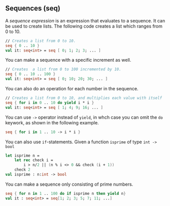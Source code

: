 ## Sequences (seq)

A _sequence expression_ is an expression that evaluates to a sequence. It can be used to create lists. The following code creates a list which ranges from 0 to 10.

```fsharp
// Creates a list from 0 to 10.
seq { 0 .. 10 }
val it: seq<int> = seq [ 0; 1; 2; 3; ... ]
```

You can make a sequence with a specific increment as well.

```fsharp
// Creates  a list from 0 to 100 incremented by 10.
seq { 0 .. 10 .. 100 }
val it: seq<int> = seq [ 0; 10; 20; 30; ... ]
```

You can also do an operation for each number in the sequence.

```fsharp
// Creates a list from 0 to 10, and multiplies each value with itself
seq { for i in 0 .. 10 do yield i * i }
val it: seq<int> = seq [ 1; 4; 9; 16; ... ]
```

You can use `->` operator instead of `yield`, in whch case you can omit the `do` keywork, as shown in the following example.

```fsharp
seq { for i in 1 .. 10 -> i * i }
```

You can also use `if`-statements. Given a function `isprime` of type `int -> bool`

```fsharp
let isprime n =
    let rec check i =
        i > n/2 || (n % i <> 0 && check (i + 1))
    check 2
val isprime : n:int -> bool
```

You can make a sequence only consisting of prime numbers.

```fsharp
seq { for n in 1 .. 100 do if isprime n then yield n}
val it : seq<int> = seq[1; 2; 3; 5; 7; 11; ...]
```
